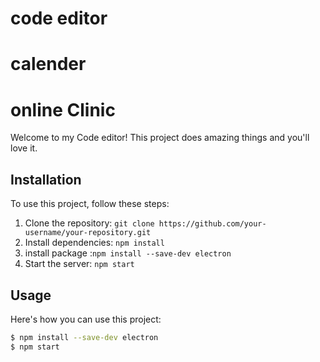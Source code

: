 # code editor 
# calender 
# online Clinic 

Welcome to my Code editor! This project does amazing things and you'll love it.

## Installation

To use this project, follow these steps:
 
1. Clone the repository: `git clone https://github.com/your-username/your-repository.git`
2. Install dependencies: `npm install`
3. install package :`npm install --save-dev electron  `
4. Start the server: `npm start`

## Usage

Here's how you can use this project:

```bash
$ npm install --save-dev electron  
$ npm start


 
